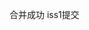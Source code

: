 <!--
 * @Author: your name
 * @Date: 2019-12-30 08:49:08
 * @LastEditTime : 2019-12-30 08:56:44
 * @LastEditors  : Please set LastEditors
 * @Description: In User Settings Edit
 * @FilePath: \project\README.md
 -->
合并成功 iss1提交